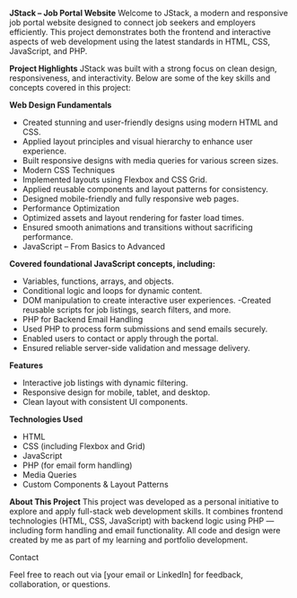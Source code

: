 **JStack – Job Portal Website** 
Welcome to JStack, a modern and responsive job portal website designed to connect job seekers and employers efficiently. This project demonstrates both the frontend and interactive aspects of web development using the latest standards in HTML, CSS, JavaScript, and PHP.

**Project Highlights**
JStack was built with a strong focus on clean design, responsiveness, and interactivity. Below are some of the key skills and concepts covered in this project:

**Web Design Fundamentals**
- Created stunning and user-friendly designs using modern HTML and CSS.
- Applied layout principles and visual hierarchy to enhance user experience.
- Built responsive designs with media queries for various screen sizes.
- Modern CSS Techniques
- Implemented layouts using Flexbox and CSS Grid.
- Applied reusable components and layout patterns for consistency.
- Designed mobile-friendly and fully responsive web pages.
- Performance Optimization
- Optimized assets and layout rendering for faster load times.
- Ensured smooth animations and transitions without sacrificing performance.
- JavaScript – From Basics to Advanced

**Covered foundational JavaScript concepts, including:**
- Variables, functions, arrays, and objects.
- Conditional logic and loops for dynamic content.
- DOM manipulation to create interactive user experiences.
-Created reusable scripts for job listings, search filters, and more.
- PHP for Backend Email Handling
- Used PHP to process form submissions and send emails securely.
- Enabled users to contact or apply through the portal.
- Ensured reliable server-side validation and message delivery.

**Features**
- Interactive job listings with dynamic filtering.
- Responsive design for mobile, tablet, and desktop.
- Clean layout with consistent UI components.

**Technologies Used**
- HTML
- CSS (including Flexbox and Grid)
- JavaScript 
- PHP (for email form handling)
- Media Queries
- Custom Components & Layout Patterns


**About This Project**
This project was developed as a personal initiative to explore and apply full-stack web development skills. It combines frontend technologies (HTML, CSS, JavaScript) with backend logic using PHP — including form handling and email functionality.
All code and design were created by me as part of my learning and portfolio development.

Contact

Feel free to reach out via [your email or LinkedIn] for feedback, collaboration, or questions.
